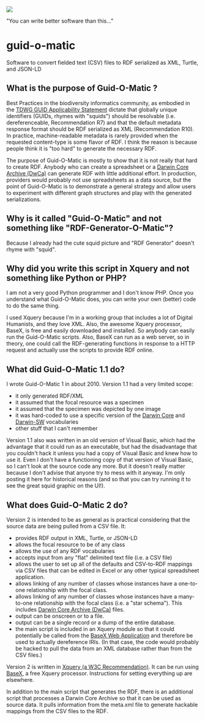 ![](https://raw.githubusercontent.com/baskaufs/guid-o-matic/master/squid.bmp)

"You can write better software than this..."

# guid-o-matic
Software to convert fielded text (CSV) files to RDF serialized as XML, Turtle, and JSON-LD

## What is the purpose of Guid-O-Matic ?
Best Practices in the biodiversity informatics community, as embodied in the [TDWG GUID Applicability Statement](https://github.com/tdwg/guid-as) dictate that globally unique identifiers (GUIDs, rhymes with "squids") should be resolvable (i.e. dereferenceable, Recommendation R7) and that the default metadata response format should be RDF serialized as XML (Recommendation R10).  In practice, machine-readable metadata is rarely provided when the requested content-type is some flavor of RDF. I think the reason is because people think it is "too hard" to generate the necessary RDF.  

The purpose of Guid-O-Matic is mostly to show that it is not really that hard to create RDF.  Anybody who can create a spreadsheet or a [Darwin Core Archive (DwCa)](http://www.gbif.org/resource/80636) can generate RDF with little additional effort.  In production, providers would probably not use spreadsheets as a data source, but the point of Guid-O-Matic is to demonstrate a general strategy and allow users to experiment with different graph structures and play with the generated serializations.

## Why is it called "Guid-O-Matic" and not something like "RDF-Generator-O-Matic"?
Because I already had the cute squid picture and "RDF Generator" doesn't rhyme with "squid".

## Why did you write this script in Xquery and not something like Python or PHP?
I am not a very good Python programmer and I don't know PHP.  Once you understand what Guid-O-Matic does, you can write your own (better) code to do the same thing.

I used Xquery because I'm in a working group that includes a lot of Digital Humanists, and they love XML.  Also, the awesome Xquery processor, BaseX, is free and easily downloaded and installed.  So anybody can easily run the Guid-O-Matic scripts.  Also, BaseX can run as a web server, so in theory, one could call the RDF-generating functions in response to a HTTP request and actually use the scripts to provide RDF online.

## What did Guid-O-Matic 1.1 do?
I wrote Guid-O-Matic 1 in about 2010.  Version 1.1 had a very limited scope:
- it only generated RDF/XML
- it assumed that the focal resource was a specimen
- it assumed that the specimen was depicted by one image
- it was hard-coded to use a specific version of the [Darwin Core](http://rs.tdwg.org/dwc/terms/) and [Darwin-SW](https://github.com/darwin-sw/dsw) vocabularies
- other stuff that I can't remember

Version 1.1 also was written in an old version of Visual Basic, which had the advantage that it could run as an executable, but had the disadvantage that you couldn't hack it unless you had a copy of Visual Basic and knew how to use it.  Even I don't have a functioning copy of that version of Visual Basic, so I can't look at the source code any more.  But it doesn't really matter because I don't advise that anyone try to mess with it anyway.  I'm only posting it here for historical reasons (and so that you can try running it to see the great squid graphic on the UI!).

## What does Guid-O-Matic 2 do?
Version 2 is intended to be as general as is practical considering that the source data are being pulled from a CSV file.  It:
- provides RDF output in XML, Turtle, or JSON-LD
- allows the focal resource to be of any class
- allows the use of any RDF vocabularies
- accepts input from any "flat" delimited text file (i.e. a CSV file)
- allows the user to set up all of the defaults and CSV-to-RDF mappings via CSV files that can be edited in Excel or any other typical spreadsheet application.
- allows linking of any number of classes whose instances have a one-to-one relationship with the focal class.
- allows linking of any number of classes whose instances have a many-to-one relationship with the focal class (i.e. a "star schema"). This includes [Darwin Core Archive (DwCa)](http://www.gbif.org/resource/80636) files.
- output can be onscreen or to a file.
- output can be a single record or a dump of the entire database.
- the main script is included in an Xquery module so that it could potentially be called from the [BaseX Web Application](http://docs.basex.org/wiki/Web_Application) and therefore be used to actually dereference IRIs.  (In that case, the code would probably be hacked to pull the data from an XML database rather than from the CSV files.)

Version 2 is written in [Xquery (a W3C Recommendation)](https://www.w3.org/TR/xquery/).  It can be run using [BaseX](http://basex.org/), a free Xquery processor.  Instructions for setting everything up are elsewhere.

In addition to the main script that generates the RDF, there is an additional script that processes a Darwin Core Archive so that it can be used as source data.  It pulls information from the meta.xml file to generate hackable mappings from the CSV files to the RDF.  
